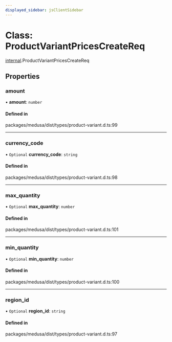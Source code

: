 ```yaml
---
displayed_sidebar: jsClientSidebar
---
```


# Class: ProductVariantPricesCreateReq

[internal](../modules/internal.md).ProductVariantPricesCreateReq

## Properties

### amount

• **amount**: `number`

#### Defined in

packages/medusa/dist/types/product-variant.d.ts:99

___

### currency\_code

• `Optional` **currency\_code**: `string`

#### Defined in

packages/medusa/dist/types/product-variant.d.ts:98

___

### max\_quantity

• `Optional` **max\_quantity**: `number`

#### Defined in

packages/medusa/dist/types/product-variant.d.ts:101

___

### min\_quantity

• `Optional` **min\_quantity**: `number`

#### Defined in

packages/medusa/dist/types/product-variant.d.ts:100

___

### region\_id

• `Optional` **region\_id**: `string`

#### Defined in

packages/medusa/dist/types/product-variant.d.ts:97
